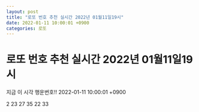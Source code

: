 ```yaml
---
layout: post
title: "로또 번호 추천 실시간 2022년 01월11일19시"
date: 2022-01-11 10:00:01 +0900
categories: 로또
---
```


# 로또 번호 추천 실시간 2022년 01월11일19시

지금 이 시각 행운번호!! 2022-01-11 10:00:01 +0900

 2  23  27  35  22  33 

